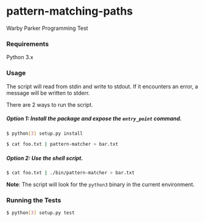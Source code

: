 # pattern-matching-paths
Warby Parker Programming Test

### Requirements

Python 3.x

### Usage

The script will read from stdin and write to stdout. If it encounters an error, a message will be written to stderr.

There are 2 ways to run the script.

#####  Option 1: Install the package and expose the `entry_point` command.

```sh
$ python[3] setup.py install

$ cat foo.txt | pattern-matcher > bar.txt
```

##### Option 2: Use the shell script.

```sh
$ cat foo.txt | ./bin/pattern-matcher > bar.txt
```

**Note**: The script will look for the `python3` binary in the current environment.


### Running the Tests

```sh
$ python[3] setup.py test
```




